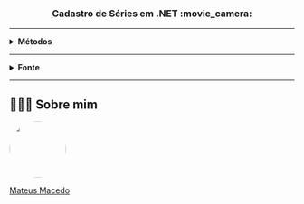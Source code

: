 <h3 align="center">Cadastro de Séries em .NET :movie_camera:</h3>

<hr />

<details>
    <summary><strong>Métodos</strong></summary>
        <br />
        <ol>
            <li>Listar séries</li>
            <li>Inserir série</li>
            <li>Atualizar série</li>
            <li>Excluir série</li>
            <li>Visualizar série</li>
        </ol>
</details>

<hr />

<details>
  <summary><strong>Fonte</strong></summary>
    <br />
    <p align="left">
        Plataforma: <a href="https://web.digitalinnovation.one/home">Digital Innovation One.</a>
        <br /> 
        Desafio: <a href="https://web.digitalinnovation.one/lab/criando-um-app-de-cadastro-em-memoria-implementando-crud-de-series-em-net/learning/9432e625-663e-481a-971b-c77a4aa96d16">Criando um APP simples de cadastro de séries em .NET.</a>
    </p>
</details>

<hr />

## 👨🏻‍🚀 Sobre mim
<a href="https://www.linkedin.com/in/mateus-macedo-937a32163/">
 <img style="border-radius:50%" width="100px; "src="https://avatars.githubusercontent.com/u/63172367?s=460&u=11fd26ea8a7f5663d7707d7ef254e4f8bfca1b05&v=4"/>
 <p>Mateus Macedo</p>
</a>


